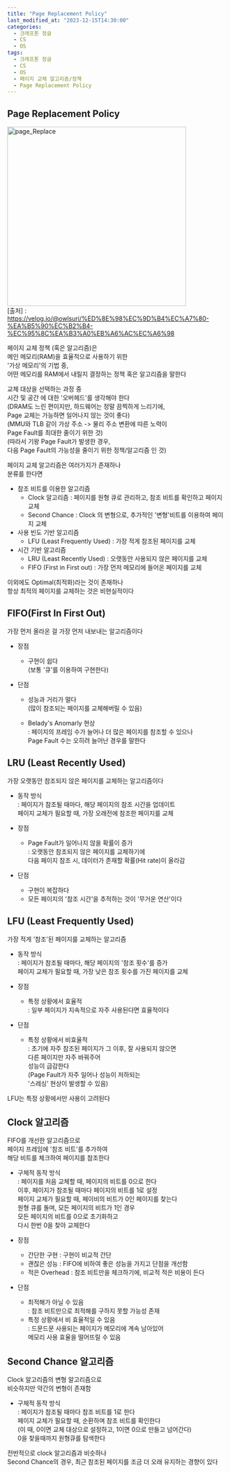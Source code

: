 ```yaml
---
title: "Page Replacement Policy"
last_modified_at: "2023-12-15T14:30:00"
categories:
  - 크래프톤 정글
  - CS
  - OS
tags:
  - 크래프톤 정글
  - CS
  - OS
  - 페이지 교체 알고리즘/정책
  - Page Replacement Policy
---
```


## Page Replacement Policy
<img width="410" alt="page_Replace" src="https://github.com/hnjog/hnjog.github.io/assets/43630972/499c2d8c-1d35-4e52-bf44-b607a6b4cefe"> <br>
[출처] : <https://velog.io/@owlsuri/%ED%8E%98%EC%9D%B4%EC%A7%80-%EA%B5%90%EC%B2%B4-%EC%95%8C%EA%B3%A0%EB%A6%AC%EC%A6%98>

 페이지 교체 정책 (혹은 알고리즘)은 <br>
 메인 메모리(RAM)을 효율적으로 사용하기 위한<br>
 '가상 메모리'의 기법 중,<br>
 어떤 메모리를 RAM에서 내릴지 결정하는 정책 혹은 알고리즘을 말한다<br>

 교체 대상을 선택하는 과정 중<br>
 시간 및 공간 에 대한 '오버헤드'를 생각해야 한다<br>
 (DRAM도 느린 편이지만, 하드웨어는 정말 끔찍하게 느리기에,<br>
 Page 교체는 가능하면 일어나지 않는 것이 좋다)<br>
 (MMU와 TLB 같이 가상 주소 -> 물리 주소 변환에 따른 노력이<br>
 Page Fault를 최대한 줄이기 위한 것)<br>
 (따라서 기왕 Page Fault가 발생한 경우,<br>
  다음 Page Fault의 가능성을 줄이기 위한 정책/알고리즘 인 것)<br>

 페이지 교체 알고리즘은 여러가지가 존재하나<br>
 분류를 한다면<br>
 - 참조 비트를 이용한 알고리즘<br>
   - Clock 알고리즘 : 페이지를 원형 큐로 관리하고, 참조 비트를 확인하고 페이지 교체<br>
   - Second Chance : Clock 의 변형으로, 추가적인 '변형'비트를 이용하여 페이지 교체<br>
 - 사용 빈도 기반 알고리즘<br>
   - LFU (Least Frequently Used) : 가장 적게 참조된 페이지를 교체<br>
 - 시간 기반 알고리즘<br>
   - LRU (Least Recently Used) : 오랫동안 사용되지 않은 페이지를 교체<br>
   - FIFO (First in First out) : 가장 먼저 메모리에 들어온 페이지를 교체<br>

 이외에도 Optimal(최적화)라는 것이 존재하나<br>
 항상 최적의 페이지를 교체하는 것은 비현실적이다<br>

## FIFO(First In First Out)
 가장 먼저 올라온 걸 가장 먼저 내보내는 알고리즘이다<br>
 
 - 장점<br>
   -  구현이 쉽다<br>
   (보통 '큐'를 이용하여 구현한다)<br>

 - 단점<br>
    - 성능과 거리가 멀다<br>
    (많이 참조되는 페이지를 교체해버릴 수 있음)<br>

    -  Belady's Anomarly 현상<br>
    : 페이지의 프레임 수가 늘어나 더 많은 페이지를 참조할 수 있으나<br>
     Page Fault 수는 오히려 늘어난 경우를 말한다<br>

## LRU (Least Recently Used)
 가장 오랫동안 참조되지 않은 페이지를 교체하는 알고리즘이다<br>

 - 동작 방식<br>
   : 페이지가 참조될 때마다, 해당 페이지의 참조 시간을 업데이트<br>
     페이지 교체가 필요할 때, 가장 오래전에 참조한 페이지를 교체<br>

 - 장점<br>
   - Page Fault가 일어나지 않을 확률이 증가<br>
     : 오랫동안 참조되지 않은 페이지를 교체하기에<br>
     다음 페이지 참조 시, 데이터가 존재할 확률(Hit rate)이 올라감<br>

 - 단점<br>
   - 구현이 복잡하다<br>
   - 모든 페이지의 '참조 시간'을 추적하는 것이 '무거운 연산'이다<br>

## LFU (Least Frequently Used)
 가장 적게 '참조'된 페이지를 교체하는 알고리즘<br>

 - 동작 방식<br>
   : 페이지가 참조될 때마다, 해당 페이지의 '참조 횟수'를 증가<br>
     페이지 교체가 필요할 때, 가장 낮은 참조 횟수를 가진 페이지를 교체<br>

 - 장점<br>
    - 특정 상황에서 효율적<br>
      : 일부 페이지가 지속적으로 자주 사용된다면 효율적이다<br>

 - 단점<br>
    - 특정 상황에서 비효율적<br>
      : 초기에 자주 참조된 페이지가 그 이후, 잘 사용되지 않으면<br>
        다른 페이지만 자주 바꿔주어<br>
        성능이 급감한다<br>
        (Page Fault가 자주 일어나 성능이 저하되는<br>
        '스레싱' 현상이 발생할 수 있음)<br>

 LFU는 특정 상황에서만 사용이 고려된다<br>

## Clock 알고리즘
 FIFO를 개선한 알고리즘으로<br>
 페이지 프레임에 '참조 비트'를 추가하여<br>
 해당 비트를 체크하여 페이지를 참조한다<br>

 - 구체적 동작 방식<br>
   : 페이지를 처음 교체할 때, 페이지의 비트를 0으로 한다<br>
     이후, 페이지가 참조될 때마다 페이지의 비트를 1로 설정<br>
     페이지 교체가 필요할 때, 페이비의 비트가 0인 페이지를 찾는다<br>
     원형 큐를 돌며, 모든 페이지의 비트가 1인 경우<br>
     모든 페이지의 비트를 0으로 초기화하고<br>
     다시 한번 0을 찾아 교체한다<br>

 - 장점<br>
    - 간단한 구현 : 구현이 비교적 간단<br>
    - 괜찮은 성능 : FIFO에 비하여 좋은 성능을 가지고 단점을 개선함<br>
    - 적은 Overhead : 참조 비트만을 체크하기에, 비교적 적은 비용이 든다<br>

 - 단점<br>
    - 최적해가 아닐 수 있음 <br>
      : 참조 비트만으로 최적해를 구하지 못할 가능성 존재<br>
    - 특정 상황에서 비 효율적일 수 있음<br>
      : 드문드문 사용되는 페이지가 메모리에 계속 남아있어<br>
        메모리 사용 효율을 떨어뜨릴 수 있음<br>

## Second Chance 알고리즘
 Clock 알고리즘의 변형 알고리즘으로<br>
 비슷하지만 약간의 변형이 존재함<br>

 - 구체적 동작 방식<br>
   : 페이지가 참조될 때마다 참조 비트를 1로 한다<br>
     페이지 교체가 필요할 때, 순환하며 참조 비트를 확인한다<br>
     (이 때, 0이면 교체 대상으로 설정하고, 1이면 0으로 만들고 넘어간다)<br>
     0을 찾을때까지 원형큐를 탐색한다<br>

 전반적으로 clock 알고리즘과 비슷하나<br>
 Second Chance의 경우, 최근 참조된 페이지를 조금 더 오래 유지하는 경향이 있다<br>